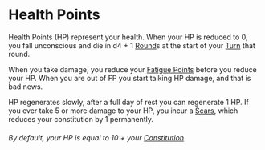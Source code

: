 # Health Points

Health Points (HP) represent your health. When your HP is reduced to 0, you fall unconscious and die in d4 + 1 [Round](Game%20Structure/Round.md)s at the start of your [Turn](Game%20Structure/Turn.md) that round.

When you take damage, you reduce your [Fatigue Points](Player%20Character%20Components/Derived%20Statistics/Fatigue%20Points.md) before you reduce your HP. When you are out of FP you start talking HP damage, and that is bad news. 

HP regenerates slowly, after a full day of rest you can regenerate 1 HP. If you ever take 5 or more damage to your HP, you incur a [Scars](Player%20Character%20Components/Derived%20Statistics/Scars.md), which reduces your constitution by 1 permanently.

###### By default, your HP is equal to 10 + your [Constitution](Player%20Character%20Components/Chosen%20Statistics/Constitution.md)